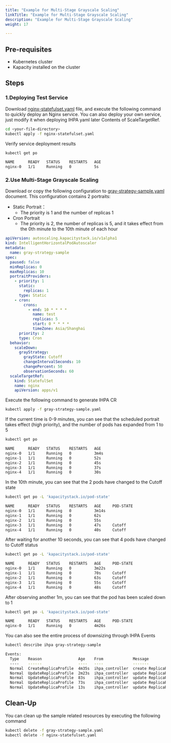 ```yaml
---
title: "Example for Multi-Stage Grayscale Scaling"
linkTitle: "Example for Multi-Stage Grayscale Scaling"
description: "Example for Multi-Stage Grayscale Scaling"
weight: 17

---
```


## Pre-requisites

- Kubernetes cluster
- Kapacity installed on the cluster

## Steps

### 1.Deploying Test Service

Download [nginx-statefulset.yaml](https://raw.githubusercontent.com/traas-stack/kapacity/main/examples/nginx-statefulset.yaml)
file, and execute the following command to quickly deploy an Nginx service. You can also deploy your own service, just
modify it when deploying IHPA yaml later
Contents of ScaleTargetRef.

```bash
cd <your-file-directory>
kubectl apply -f nginx-statefulset.yaml
```

Verify service deployment results

```bash
kubectl get po

NAME      READY   STATUS    RESTARTS   AGE
nginx-0   1/1     Running   0          5s
```

### 2.Use Multi-Stage Grayscale Scaling

Download or copy the following configuration
to [gray-strategy-sample.yaml](https://raw.githubusercontent.com/traas-stack/kapacity/main/examples/autoscaling/gray-strategy-sample.yaml)
document. This configuration contains 2 portraits:

- Static Portrait：
    - The priority is 1 and the number of replicas 1
- Cron Portrait
    - The priority is 2, the number of replicas is 5, and it takes effect from the 0th minute to the 10th minute of each
      hour

```yaml
apiVersion: autoscaling.kapacitystack.io/v1alpha1
kind: IntelligentHorizontalPodAutoscaler
metadata:
  name: gray-strategy-sample
spec:
  paused: false
  minReplicas: 0
  maxReplicas: 10
  portraitProviders:
    - priority: 1
      static:
        replicas: 1
      type: Static
    - cron:
        crons:
          - end: 10 * * * *
            name: test
            replicas: 5
            start: 0 * * * *
            timeZone: Asia/Shanghai
      priority: 2
      type: Cron
  behavior:
    scaleDown:
      grayStrategy:
        grayState: Cutoff
        changeIntervalSeconds: 10
        changePercent: 50
        observationSeconds: 60
  scaleTargetRef:
    kind: StatefulSet
    name: nginx
    apiVersion: apps/v1
```

Execute the following command to generate IHPA CR

```bash
kubectl apply -f gray-strategy-sample.yaml
```

If the current time is 0-9 minutes, you can see that the scheduled portrait takes effect (high priority), and the number
of pods has expanded from 1 to 5

```bash
kubectl get po

NAME      READY   STATUS    RESTARTS   AGE
nginx-0   1/1     Running   0          3m4s
nginx-1   1/1     Running   0          52s
nginx-2   1/1     Running   0          45s
nginx-3   1/1     Running   0          37s
nginx-4   1/1     Running   0          30s
```

In the 10th minute, you can see that the 2 pods have changed to the Cutoff state

```bash
kubectl get po -L 'kapacitystack.io/pod-state'

NAME      READY   STATUS    RESTARTS   AGE     POD-STATE
nginx-0   1/1     Running   0          3m14s
nginx-1   1/1     Running   0          62s
nginx-2   1/1     Running   0          55s
nginx-3   1/1     Running   0          47s     Cutoff
nginx-4   1/1     Running   0          40s     Cutoff
```

After waiting for another 10 seconds, you can see that 4 pods have changed to Cutoff status

```bash
kubectl get po -L 'kapacitystack.io/pod-state'

NAME      READY   STATUS    RESTARTS   AGE     POD-STATE
nginx-0   1/1     Running   0          3m22s
nginx-1   1/1     Running   0          70s     Cutoff
nginx-2   1/1     Running   0          63s     Cutoff
nginx-3   1/1     Running   0          55s     Cutoff
nginx-4   1/1     Running   0          48s     Cutoff
```

After observing another 1m, you can see that the pod has been scaled down to 1

```bash
kubectl get po -L 'kapacitystack.io/pod-state'

NAME      READY   STATUS    RESTARTS   AGE     POD-STATE
nginx-0   1/1     Running   0          4m26s
```

You can also see the entire process of downsizing through IHPA Events

```bash
kubectl describe ihpa gray-strategy-sample

Events:
  Type    Reason                Age    From             Message
  ----    ------                ----   ----             -------
  Normal  CreateReplicaProfile  4m35s  ihpa_controller  create ReplicaProfile with onlineReplcas: 1, cutoffReplicas: 0, standbyReplicas: 0
  Normal  UpdateReplicaProfile  2m23s  ihpa_controller  update ReplicaProfile with onlineReplcas: 1 -> 5, cutoffReplicas: 0 -> 0, standbyReplicas: 0 -> 0
  Normal  UpdateReplicaProfile  83s    ihpa_controller  update ReplicaProfile with onlineReplcas: 5 -> 3, cutoffReplicas: 0 -> 2, standbyReplicas: 0 -> 0
  Normal  UpdateReplicaProfile  73s    ihpa_controller  update ReplicaProfile with onlineReplcas: 3 -> 1, cutoffReplicas: 2 -> 4, standbyReplicas: 0 -> 0
  Normal  UpdateReplicaProfile  13s    ihpa_controller  update ReplicaProfile with onlineReplcas: 1 -> 1, cutoffReplicas: 4 -> 0, standbyReplicas: 0 -> 0
```

## Clean-Up

You can clean up the sample related resources by executing the following command

```bash
kubectl delete -f gray-strategy-sample.yaml 
kubectl delete -f nginx-statefulset.yaml 
```
